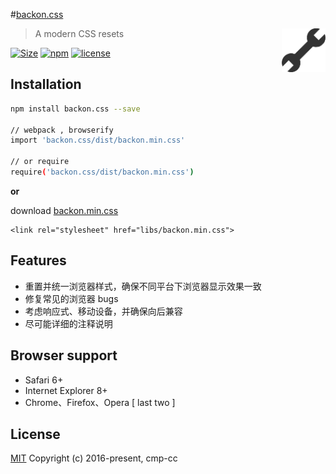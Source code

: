 #[backon.css](https://github.com/cmp-cc/backon.css/)


<a href="https://github.com/cmp-cc/backon.css"><img src="logo.png" alt="backon Logo" width="70" height="70" align="right"></a>

> A modern CSS resets

[![Size](https://badge-size.herokuapp.com/cmp-cc/backon.css/master/dist/backon.min.css.svg?color=orange&label=file%20size)](https://raw.githubusercontent.com/cmp-cc/backon.css/master/dist/backon.min.css)
[![npm](https://img.shields.io/npm/v/backon.css.svg)](https://www.npmjs.com/package/backon.css)
[![license](https://img.shields.io/badge/license-MIT-blue.svg)](https://www.npmjs.com/package/backon.css)

## Installation
```sh
npm install backon.css --save

// webpack , browserify
import 'backon.css/dist/backon.min.css'

// or require
require('backon.css/dist/backon.min.css')

```

**or**

download [backon.min.css](https://raw.githubusercontent.com/cmp-cc/backon.css/master/dist/backon.min.css)
```
<link rel="stylesheet" href="libs/backon.min.css">
```

## Features
* 重置并统一浏览器样式，确保不同平台下浏览器显示效果一致
* 修复常见的浏览器 bugs
* 考虑响应式、移动设备，并确保向后兼容
* 尽可能详细的注释说明

## Browser support
* Safari 6+
* Internet Explorer 8+
* Chrome、Firefox、Opera [ last two ]

## License
[MIT](http://opensource.org/licenses/MIT)
Copyright (c) 2016-present, cmp-cc